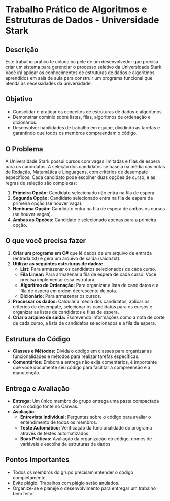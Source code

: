 # Trabalho Prático de Algoritmos e Estruturas de Dados - Universidade Stark

## Descrição

Este trabalho prático te coloca na pele de um desenvolvedor que precisa criar um sistema para gerenciar o processo seletivo da Universidade Stark. Você irá aplicar os conhecimentos de estruturas de dados e algoritmos aprendidos em sala de aula para construir um programa funcional que atenda às necessidades da universidade.

## Objetivo

* Consolidar e praticar os conceitos de estruturas de dados e algoritmos.
* Demonstrar domínio sobre listas, filas, algoritmos de ordenação e dicionários.
* Desenvolver habilidades de trabalho em equipe, dividindo as tarefas e garantindo que todos os membros compreendam o código.

## O Problema

A Universidade Stark possui cursos com vagas limitadas e filas de espera para os candidatos. A seleção dos candidatos se baseia na média das notas de Redação, Matemática e Linguagens, com critérios de desempate específicos. Cada candidato pode escolher duas opções de curso, e as regras de seleção são complexas:

1. **Primeira Opção:**  Candidato selecionado não entra na fila de espera.
2. **Segunda Opção:**  Candidato selecionado entra na fila de espera da primeira opção (se houver vaga).
3. **Nenhuma Opção:** Candidato entra na fila de espera de ambos os cursos (se houver vagas).
4. **Ambas as Opções:** Candidato é selecionado apenas para a primeira opção.

## O que você precisa fazer

1. **Criar um programa em C#** que lê dados de um arquivo de entrada (entrada.txt) e gera um arquivo de saída (saida.txt).
2. **Utilizar as seguintes estruturas de dados:**
    * **List:**  Para armazenar os candidatos selecionados de cada curso.
    * **Fila Linear:**  Para armazenar a fila de espera de cada curso. Você precisa implementar essa estrutura.
    * **Algoritmo de Ordenação:** Para organizar a lista de candidatos e a fila de espera em ordem decrescente de nota.
    * **Dicionário:**  Para armazenar os cursos.
3. **Processar os dados:** Calcular a média dos candidatos, aplicar os critérios de desempate, selecionar os candidatos para os cursos e organizar as listas de candidatos e filas de espera.
4. **Criar o arquivo de saída:**  Escrevendo informações como a nota de corte de cada curso, a lista de candidatos selecionados e a fila de espera.

## Estrutura do Código

* **Classes e Métodos:** Divida o código em classes para organizar as funcionalidades e métodos para realizar tarefas específicas.
* **Comentários:**  Embora a entrega não exija comentários, é importante que você documente seu código para facilitar a compreensão e a manutenção.

## Entrega e Avaliação

* **Entrega:** Um único membro do grupo entrega uma pasta compactada com o código fonte no Canvas.
* **Avaliação:**
    * **Entrevista Individual:** Perguntas sobre o código para avaliar o entendimento de todos os membros.
    * **Teste Automático:** Verificação da funcionalidade do programa através de testes automatizados.
    * **Boas Práticas:**  Avaliação da organização do código, nomes de variáveis e escolha de estruturas de dados.

## Pontos Importantes

* Todos os membros do grupo precisam entender o código completamente.
* Evite plágio. Trabalhos com plágio serão anulados.
* Organize-se e planeje o desenvolvimento para entregar um trabalho bem feito!


